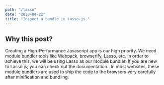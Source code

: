 ```yaml
---
path: "/lasso"
date: "2020-04-22"
title: "Inspect a bundle in Lasso-js."
---
```


## Why this post?

Creating a High-Performance Javascript app is our high priority. We need module bundler tools like Webpack, browserify, Lasso, etc. In order to achieve this, we will be using Lasso as our module bundler. If you are new to Lasso js, you can check out the documentation. 
In most websites, these module bundlers are used to ship the code to the browsers very carefully after minification and bundling.
